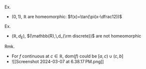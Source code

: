 
Ex.
- $(0,\,1)$, $\mathbb{R}$ are homeomorphic:  $f(x)=\tan(\pi(x-\dfrac12))$

Ex.
- $(\mathbb{R},\,d_E)$, $(\mathbb{R},\,d_{\rm discrete})$ are not homeomorphic

Rmk.
- For $f$ continuous at $c\in \mathbb{R}$,  $\text{dom}(f)$ could be $[a,\,c)\cup(c,\,b]$
- ![[Screenshot 2024-03-07 at 6.38.17 PM.png]]